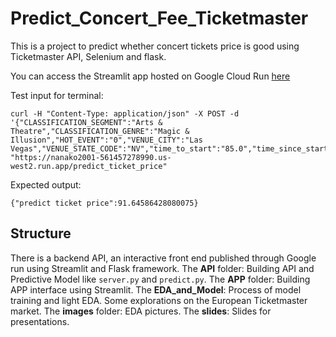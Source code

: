 # Predict_Concert_Fee_Ticketmaster

This is a project to predict whether concert tickets price is good using Ticketmaster API, Selenium and flask. 

You can access the Streamlit app hosted on Google Cloud Run [here](https://app-561457278990.us-west2.run.app)


Test input for terminal:
```
curl -H "Content-Type: application/json" -X POST -d '{"CLASSIFICATION_SEGMENT":"Arts & Theatre","CLASSIFICATION_GENRE":"Magic & Illusion","HOT_EVENT":"0","VENUE_CITY":"Las Vegas","VENUE_STATE_CODE":"NV","time_to_start":"85.0","time_since_start_sale":"-146.0"}' "https://nanako2001-561457278990.us-west2.run.app/predict_ticket_price"
```
Expected output:
```
{"predict ticket price":91.64586428080075}
```

## Structure

There is a backend API, an interactive front end published through Google run using Streamlit and Flask framework. 
The **API** folder: Building API and Predictive Model like `server.py` and `predict.py`.
The **APP** folder: Building APP interface using Streamlit. 
The **EDA_and_Model**: Process of model training and light EDA. Some explorations on the European Ticketmaster market. 
The **images** folder: EDA pictures.
The **slides**: Slides for presentations.



